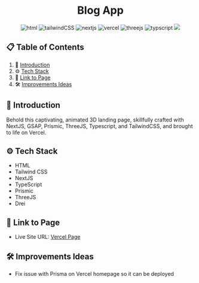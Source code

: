<div align="center">
<h1>Blog App</h1>

<img src="https://img.shields.io/badge/html5-%23E34F26.svg?style=for-the-badge&logo=html5&logoColor=white" alt="html">
<img src="https://img.shields.io/badge/tailwindcss-%2338B2AC.svg?style=for-the-badge&logo=tailwind-css&logoColor=white" alt="tailwindCSS">
<img src ="https://img.shields.io/badge/Next-black?style=for-the-badge&logo=next.js&logoColor=white" alt="nextjs">
<img src ="https://img.shields.io/badge/vercel-%23000000.svg?style=for-the-badge&logo=vercel&logoColor=white" alt="vercel">
<img src ="https://img.shields.io/badge/threejs-black?style=for-the-badge&logo=three.js&logoColor=white" alt="threejs">
<img src ="https://img.shields.io/badge/typescript-%23007ACC.svg?style=for-the-badge&logo=typescript&logoColor=white" alt="typscript">

<img src="./soda-b/public/preview.gif">
</div>

## 📋 <a name="table">Table of Contents</a>

1. 🤖 [Introduction](#introduction)
2. ⚙️ [Tech Stack](#tech-stack)
3. 🔋 [Link to Page](#link-page)
4. 🛠️ [Improvements Ideas](#improvements)

## <a name="introduction">🤖 Introduction</a>

Behold this captivating, animated 3D landing page, skillfully crafted with NextJS, GSAP, Prismic, ThreeJS, Typescript, and TailwindCSS, and brought to life on Vercel.

## <a name="tech-stack">⚙️ Tech Stack</a>

- HTML
- Tailwind CSS
- NextJS
- TypeScript
- Prismic
- ThreeJS
- Drei

## <a name="link-page">🔋 Link to Page</a>

- Live Site URL: [Vercel Page](https://soda-app.vercel.app/)

## <a name="improvements">🛠️ Improvements Ideas</a>

- Fix issue with Prisma on Vercel homepage so it can be deployed
